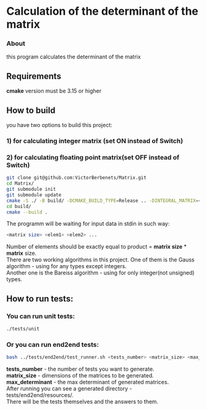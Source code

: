 # Calculation of the determinant of the matrix
### About
this program calculates the determinant of the matrix
## Requirements
**cmake** version must be 3.15 or higher
## How to build
you have two options to build this project: 
### 1) for calculating integer matrix (set ON instead of **Switch**)
### 2) for calculating floating point matrix(set OFF instead of **Switch**)
```bash
git clone git@github.com:VictorBerbenets/Matrix.git
cd Matrix/
git submodule init
git submodule update
cmake -S ./ -B build/ -DCMAKE_BUILD_TYPE=Release .. -DINTEGRAL_MATRIX=<Switch>
cd build/
cmake --build .
```
The programm will be waiting for input data in stdin in such way:  
```bash
<matrix size> <elem1> <elem2> ... 
```
Number of elements should be exactly equal to product = **matrix size** * **matrix**
size.  
There are two working algorithms in this project. One of them is the Gauss algorithm - using for any types except integers.  
Another one is the Bareiss algorithm - using for only integer(not unsigned) types.
## How to run tests:
### You can run unit tests:
```bash
./tests/unit
```
### Or you can run end2end tests:
```bash
bash ../tests/end2end/test_runner.sh <tests_number> <matrix_size> <max_determinant>
```
**tests_number** - the number of tests you want to generate.  
**matrix_size**  - dimensions of the matrices to be generated.  
**max_determinant** - the max determinant of generated matrices.  
After running you can see a generated directory - tests/end2end/resources/.  
There will be the tests themselves and the answers to them.
